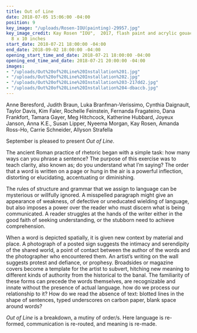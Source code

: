 ```yaml
---
title: Out of Line
date: 2018-07-05 15:06:00 -04:00
position: 9
key_image: "/uploads/Rosen-IOU(painting)-29957.jpg"
key_image_credit: Kay Rosen "IOU",  2017, flash paint and acrylic gouache on canvas,
  8 x 10 inches
start_date: 2018-07-21 18:00:00 -04:00
end_date: 2018-09-02 18:00:00 -04:00
opening_start_time_and_date: 2018-07-21 18:00:00 -04:00
opening_end_time_and_date: 2018-07-21 20:00:00 -04:00
images:
- "/uploads/Out%20of%20Line%20Installation%201.jpg"
- "/uploads/Out%20of%20Line%20Installation%202.jpg"
- "/uploads/Out%20of%20Line%20Installation%203-217dd2.jpg"
- "/uploads/Out%20of%20Line%20Installation%204-dbaccb.jpg"
---
```


Anne Beresford, Judith Braun, Luka Branfman-Verissimo, Cynthia Daignault, Taylor Davis, Kim Faler, Rochelle Feinstein, Fernanda Fragateiro, Dana Frankfort, Tamara Gayer, Meg Hitchcock, Katherine Hubbard, Joyeux Janson, Anna K.E., Susan Lipper, Nyeema Morgan, Kay Rosen, Amanda Ross-Ho, Carrie Schneider, Allyson Strafella

September is pleased to present *Out of Line*.  

The ancient Roman practice of rhetoric began with a simple task: how many ways can you phrase a sentence? The purpose of this exercise was to teach clarity, also known as; do you understand what I’m saying? The order that a word is written on a page or hung in the air is a powerful inflection, distorting or elucidating, accentuating or diminishing.

The rules of structure and grammar that we assign to language can be mysterious or willfully ignored. A misspelled paragraph might give an appearance of weakness, of defective or uneducated wielding of language, but also imposes a power over the reader who must discern what is being communicated. A reader struggles at the hands of the writer either in the good faith of seeking understanding, or the stubborn need to achieve comprehension. 

When a word is depicted spatially, it is given new context by material and place. A photograph of a posted sign suggests the intimacy and serendipity of the shared world, a point of contact between the author of the words and the photographer who encountered them.  An artist’s writing on the wall suggests protest and defiance, or prophesy. Broadsides or magazine covers become a template for the artist to subvert, hitching new meaning to different kinds of authority from the historical to the banal. The familiarity of these forms can precede the words themselves, are recognizable and innate without the presence of actual language.  how do we process our relationship to it? How do we read the absence of text: blotted lines in the shape of sentences, typed underscores on carbon paper, blank space around words?

*Out of Line* is a breakdown, a mutiny of order/s. Here language is re-formed, communication is re-routed, and meaning is re-made.

